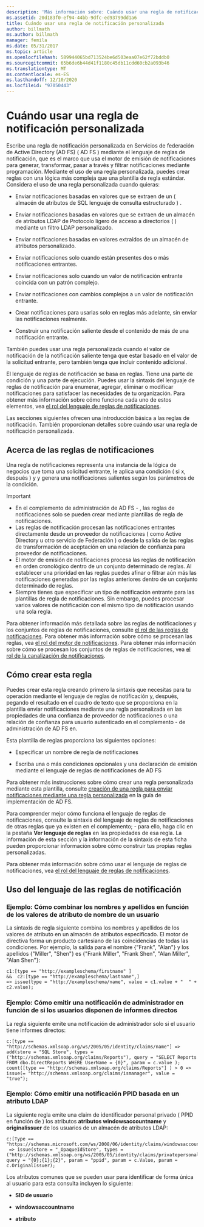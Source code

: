 ```yaml
---
description: 'Más información sobre: Cuándo usar una regla de notificaciones personalizadas'
ms.assetid: 20d183f0-ef94-44bb-9dfc-ed93799dd1a6
title: Cuándo usar una regla de notificación personalizada
author: billmath
ms.author: billmath
manager: femila
ms.date: 05/31/2017
ms.topic: article
ms.openlocfilehash: 589944065bd713524be6d503eaa07e62f72bddb0
ms.sourcegitcommit: 65b6de6b44d41f1180c45db11cdd60cb2a093b46
ms.translationtype: MT
ms.contentlocale: es-ES
ms.lasthandoff: 12/10/2020
ms.locfileid: "97050443"
---
```

# <a name="when-to-use-a-custom-claim-rule"></a>Cuándo usar una regla de notificación personalizada
Escribe una regla de notificación personalizada en Servicios de federación de Active Directory (AD FS) \( AD FS \) mediante el lenguaje de reglas de notificación, que es el marco que usa el motor de emisión de notificaciones para generar, transformar, pasar a través y filtrar notificaciones mediante programación. Mediante el uso de una regla personalizada, puedes crear reglas con una lógica más compleja que una plantilla de regla estándar. Considera el uso de una regla personalizada cuando quieras:

-   Enviar notificaciones basadas en valores que se extraen de un \( almacén de atributos de SQL lenguaje de consulta estructurado \) .

-   Enviar notificaciones basadas en valores que se extraen de un almacén de atributos LDAP de Protocolo ligero de acceso a directorios \( \) mediante un filtro LDAP personalizado.

-   Enviar notificaciones basadas en valores extraídos de un almacén de atributos personalizado.

-   Enviar notificaciones solo cuando están presentes dos o más notificaciones entrantes.

-   Enviar notificaciones solo cuando un valor de notificación entrante coincida con un patrón complejo.

-   Enviar notificaciones con cambios complejos a un valor de notificación entrante.

-   Crear notificaciones para usarlas solo en reglas más adelante, sin enviar las notificaciones realmente.

-   Construir una notificación saliente desde el contenido de más de una notificación entrante.

También puedes usar una regla personalizada cuando el valor de notificación de la notificación saliente tenga que estar basado en el valor de la solicitud entrante, pero también tenga que incluir contenido adicional.

El lenguaje de reglas de notificación se basa en reglas. Tiene una parte de condición y una parte de ejecución. Puedes usar la sintaxis del lenguaje de reglas de notificación para enumerar, agregar, eliminar o modificar notificaciones para satisfacer las necesidades de tu organización. Para obtener más información sobre cómo funciona cada uno de estos elementos, vea [el rol del lenguaje de reglas de notificaciones](The-Role-of-the-Claim-Rule-Language.md).

Las secciones siguientes ofrecen una introducción básica a las reglas de notificación. También proporcionan detalles sobre cuándo usar una regla de notificación personalizada.

## <a name="about-claim-rules"></a>Acerca de las reglas de notificaciones
Una regla de notificaciones representa una instancia de la lógica de negocios que toma una solicitud entrante, le aplica una condición \( si x, después \) y y genera una notificaciones salientes según los parámetros de la condición.

> [!IMPORTANT]
> -   En el complemento de administración de AD FS \- , las reglas de notificaciones solo se pueden crear mediante plantillas de regla de notificaciones.
> -   Las reglas de notificación procesan las notificaciones entrantes directamente desde un proveedor de notificaciones \( como Active Directory u otro servicio de Federación \) o desde la salida de las reglas de transformación de aceptación en una relación de confianza para proveedor de notificaciones.
> -   El motor de emisión de notificaciones procesa las reglas de notificación en orden cronológico dentro de un conjunto determinado de reglas. Al establecer una prioridad en las reglas puedes afinar o filtrar aún más las notificaciones generadas por las reglas anteriores dentro de un conjunto determinado de reglas.
> -   Siempre tienes que especificar un tipo de notificación entrante para las plantillas de regla de notificaciones. Sin embargo, puedes procesar varios valores de notificación con el mismo tipo de notificación usando una sola regla.

Para obtener información más detallada sobre las reglas de notificaciones y los conjuntos de reglas de notificaciones, consulte [el rol de las reglas de notificaciones](The-Role-of-Claim-Rules.md). Para obtener más información sobre cómo se procesan las reglas, vea [el rol del motor de notificaciones](The-Role-of-the-Claims-Engine.md). Para obtener más información sobre cómo se procesan los conjuntos de reglas de notificaciones, vea [el rol de la canalización de notificaciones](The-Role-of-the-Claims-Pipeline.md).

## <a name="how-to-create-this-rule"></a>Cómo crear esta regla
Puedes crear esta regla creando primero la sintaxis que necesitas para tu operación mediante el lenguaje de reglas de notificación y, después, pegando el resultado en el cuadro de texto que se proporciona en la plantilla enviar notificaciones mediante una regla personalizada en las propiedades de una confianza de proveedor de notificaciones o una relación de confianza para usuario autenticado en el complemento \- de administración de AD FS en.

Esta plantilla de reglas proporciona las siguientes opciones:

-   Especificar un nombre de regla de notificaciones

-   Escriba una o más condiciones opcionales y una declaración de emisión mediante el lenguaje de reglas de notificaciones de AD FS

Para obtener más instrucciones sobre cómo crear una regla personalizada mediante esta plantilla, consulte [creación de una regla para enviar notificaciones mediante una regla personalizada](/previous-versions/windows/it-pro/windows-server-2012-R2-and-2012/dd807049(v=ws.11)) en la guía de implementación de AD FS.

Para comprender mejor cómo funciona el lenguaje de reglas de notificaciones, consulte la sintaxis del lenguaje de reglas de notificaciones de otras reglas que ya existen en el complemento; \- para ello, haga clic en la pestaña **Ver lenguaje de reglas** en las propiedades de esa regla. La información de esta sección y la información de la sintaxis de esta ficha pueden proporcionar información sobre cómo construir tus propias reglas personalizadas.

Para obtener más información sobre cómo usar el lenguaje de reglas de notificaciones, vea [el rol del lenguaje de reglas de notificaciones](The-Role-of-the-Claim-Rule-Language.md).

## <a name="using-the-claim-rule-language"></a>Uso del lenguaje de las reglas de notificación

### <a name="example-how-to-combine-first-and-last-names-based-on-a-users-name-attribute-values"></a>Ejemplo: Cómo combinar los nombres y apellidos en función de los valores de atributo de nombre de un usuario
La sintaxis de regla siguiente combina los nombres y apellidos de los valores de atributo en un almacén de atributos especificado. El motor de directiva forma un producto cartesiano de las coincidencias de todas las condiciones. Por ejemplo, la salida para el nombre {"Frank", "Alan"} y los apellidos {"Miller", "Shen"} es {"Frank Miller", "Frank Shen", "Alan Miller", "Alan Shen"}:

```
c1:[type == "http://exampleschema/firstname" ]
&&  c2:[type == "http://exampleschema/lastname",]
=> issue(type = "http://exampleschema/name", value = c1.value + "  " + c2.value);
```

### <a name="example-how-to-issue-a-manager-claim-based-on-whether-users-have-direct-reports"></a>Ejemplo: Cómo emitir una notificación de administrador en función de si los usuarios disponen de informes directos
La regla siguiente emite una notificación de administrador solo si el usuario tiene informes directos:

```
c:[type == "http://schemas.xmlsoap.org/ws/2005/05/identity/claims/name"] => add(store = "SQL Store", types = ("http://schemas.xmlsoap.org/claims/Reports"), query = "SELECT Reports FROM dbo.DirectReports WHERE UserName = {0}", param = c.value );
count([type == "http://schemas.xmlsoap.org/claims/Reports"] ) > 0 => issue(= "http://schemas.xmlsoap.org/claims/ismanager", value = "true");
```

### <a name="example-how-to-issue-a-ppid-claim-based-on-an-ldap-attribute"></a>Ejemplo: Cómo emitir una notificación PPID basada en un atributo LDAP
La siguiente regla emite una claim de identificador personal privado \( PPID en función de \) los atributos **atributos windowsaccountname** y **originalissuer** de los usuarios de un almacén de atributos LDAP:

```
c:[Type == "https://schemas.microsoft.com/ws/2008/06/identity/claims/windowsaccountname"]
 => issue(store = "_OpaqueIdStore", types = ("http://schemas.xmlsoap.org/ws/2005/05/identity/claims/privatepersonalidentifier"), query = "{0};{1};{2}", param = "ppid", param = c.Value, param = c.OriginalIssuer);
```

Los atributos comunes que se pueden usar para identificar de forma única al usuario para esta consulta incluyen lo siguiente:

-   **SID de usuario**

-   **windowsaccountname**

-   **atributo**

